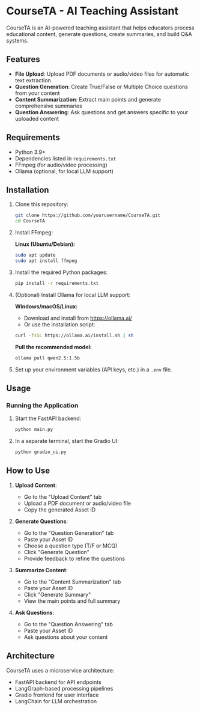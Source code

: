 # CourseTA - AI Teaching Assistant

CourseTA is an AI-powered teaching assistant that helps educators process educational content, generate questions, create summaries, and build Q&A systems.

## Features

- **File Upload**: Upload PDF documents or audio/video files for automatic text extraction
- **Question Generation**: Create True/False or Multiple Choice questions from your content
- **Content Summarization**: Extract main points and generate comprehensive summaries
- **Question Answering**: Ask questions and get answers specific to your uploaded content

## Requirements

- Python 3.9+
- Dependencies listed in `requirements.txt`
- FFmpeg (for audio/video processing)
- Ollama (optional, for local LLM support)

## Installation

1. Clone this repository:
   ```bash
   git clone https://github.com/yourusername/CourseTA.git
   cd CourseTA
   ```

2. Install FFmpeg:
   
   **Linux (Ubuntu/Debian):**
   ```bash
   sudo apt update
   sudo apt install ffmpeg
   ```

3. Install the required Python packages:
   ```bash
   pip install -r requirements.txt
   ```

4. (Optional) Install Ollama for local LLM support:
   
   **Windows/macOS/Linux:**
   - Download and install from https://ollama.ai/
   - Or use the installation script:
   ```bash
   curl -fsSL https://ollama.ai/install.sh | sh
   ```
   
   **Pull the recommended model:**
   ```bash
   ollama pull qwen2.5:1.5b
   ```

5. Set up your environment variables (API keys, etc.) in a `.env` file.
 
## Usage

### Running the Application

1. Start the FastAPI backend:
   ```bash
   python main.py
   ```

2. In a separate terminal, start the Gradio UI:
   ```bash
   python gradio_ui.py
   ```

## How to Use

1. **Upload Content**:
   - Go to the "Upload Content" tab
   - Upload a PDF document or audio/video file
   - Copy the generated Asset ID

2. **Generate Questions**:
   - Go to the "Question Generation" tab
   - Paste your Asset ID
   - Choose a question type (T/F or MCQ)
   - Click "Generate Question"
   - Provide feedback to refine the questions

3. **Summarize Content**:
   - Go to the "Content Summarization" tab
   - Paste your Asset ID
   - Click "Generate Summary"
   - View the main points and full summary

4. **Ask Questions**:
   - Go to the "Question Answering" tab
   - Paste your Asset ID
   - Ask questions about your content

## Architecture

CourseTA uses a microservice architecture:

- FastAPI backend for API endpoints
- LangGraph-based processing pipelines
- Gradio frontend for user interface
- LangChain for LLM orchestration